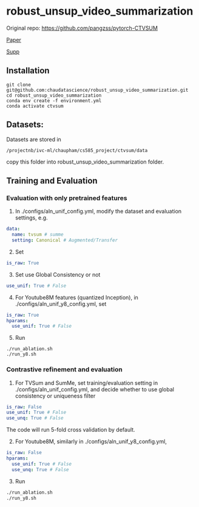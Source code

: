 # robust_unsup_video_summarization

Original repo: https://github.com/pangzss/pytorch-CTVSUM

[Paper](https://openaccess.thecvf.com/content/WACV2023/papers/Pang_Contrastive_Losses_Are_Natural_Criteria_for_Unsupervised_Video_Summarization_WACV_2023_paper.pdf)  

[Supp](https://openaccess.thecvf.com/content/WACV2023/supplemental/Pang_Contrastive_Losses_Are_WACV_2023_supplemental.pdf) 



## Installation
```shell
git clone git@github.com:chaudatascience/robust_unsup_video_summarization.git
cd robust_unsup_video_summarization
conda env create -f environment.yml
conda activate ctvsum
```

## Datasets: 
Datasets are stored in 

`/projectnb/ivc-ml/chaupham/cs585_project/ctvsum/data`

copy this folder into robust_unsup_video_summarization folder.




## Training and Evaluation
### Evaluation with only pretrained features
1. In ./configs/aln_unif_config.yml, modify the dataset and evaluation settings, e.g.
```yaml
data:
  name: tvsum # summe
  setting: Canonical # Augmented/Transfer
```
2. Set
```yaml
is_raw: True
```
3. Set use Global Consistency or not
```yaml
use_unif: True # False
```
4. For Youtube8M features (quantized Inception), in ./configs/aln_unif_y8_config.yml, set
```yaml
is_raw: True
hparams:
  use_unif: True # False
```
5. Run
```shell
./run_ablation.sh
./run_y8.sh
```
### Contrastive refinement and evaluation
1. For TVSum and SumMe, set training/evaluation setting in ./configs/aln_unif_config.yml, and decide whether to use global consistency or uniqueness filter
```yaml
is_raw: False
use_unif: True # False
use_unq: True # False
```
  The code will run 5-fold cross validation by default.
  
2. For Youtube8M, similarly in ./configs/aln_unif_y8_config.yml,
```yaml
is_raw: False
hparams:
  use_unif: True # False
  use_unq: True # False
```
3. Run
```bash
./run_ablation.sh
./run_y8.sh
```
